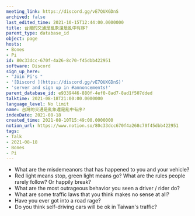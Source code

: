 ```yaml
---
meeting_link: https://discord.gg/vE7QUXGDnS
archived: false
last_edited_time: 2021-10-15T12:44:00.0000000
title: 台灣的交通是亂象還是亂中有序?
parent_type: database_id
object: page
hosts:
- Bones
- Pi
id: 80c33dcc-670f-4a26-8c70-f45dbb422951
software: Discord
sign_up_here:
- "Join Pi's "
- '[Discord ](https://discord.gg/vE7QUXGDnS)'
- 'server and sign up in #annoncements!'
parent_database_id: e9339446-880f-4ef0-8ad7-8ad1f507dded
talktime: 2021-08-18T21:00:00.0000000
language_level: No limit
name: 台灣的交通是亂象還是亂中有序?
indexDate: 2021-08-18
created_time: 2021-08-10T15:49:00.0000000
notion_url: https://www.notion.so/80c33dcc670f4a268c70f45dbb422951
tags:
- Talk
- 2021-08-18
- Bones
- Pi
---
```


   - What are the misdemeanors that has happened to you and your vehicle?
   - Red light means stop, green light means go?
What are the rules people rarely follow? Or happily break?
   - What are the most outrageous behavior you seen a driver / rider do?
   - What are some traffic laws that you think makes no sense at all?
   - Have you ever got into a road rage?
   - Do you think self-driving cars will be ok in Taiwan's traffic?











